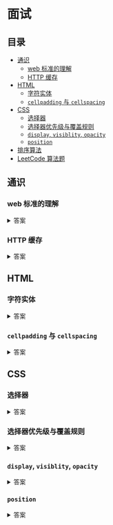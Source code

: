 # 面试

## 目录

* [通识](#通识)
    * [web 标准的理解](#web-标准的理解)
    * [HTTP 缓存](#http-缓存)
* [HTML](#HTML)
    * [字符实体](#字符实体)
    * [`cellpadding` 与 `cellspacing`](#cellpadding-与-cellspacing)
* [CSS](#CSS)
    * [选择器](#选择器)
    * [选择器优先级与覆盖规则](#选择器优先级与覆盖规则)
    * [`display`, `visiblity`, `opacity`](#display-visiblity-opacity)
    * [`position`](#position)
* [排序算法](Sort.md)
* [LeetCode 算法题](LeetCode.md)
    

## 通识

### web 标准的理解

<details>
<summary>答案</summary>

Web标准经过精心设计，旨在让广大用户享有最佳的上网体验，同时也确保在网上发布的文件经久不衰。由这些标准设计、构建的网站简化并降低了开发成本，同时又可以让更多人访问，并适应更多的上网设备。随着传统桌面浏览器的进化、新型互联网设备进入市场，经由这些准则开发的网站将继续正常运作。
    
**参考**

* [MDN - Web 标准](https://developer.mozilla.org/zh-CN/docs/Archive/Web_%E6%A0%87%E5%87%86)
* [对web标准的理解](https://www.jianshu.com/p/b9147262ef8e)
* [web前端面试题第一道—web标准](https://www.jianshu.com/p/14c5b7ca56b8)
</details>

### HTTP 缓存

<details>
<summary>答案</summary>

* [MDN - HTTP 缓存](https://developer.mozilla.org/zh-CN/docs/Web/HTTP/Caching_FAQ)
* [知乎 - 浏览器缓存看这一篇就够了](https://zhuanlan.zhihu.com/p/60950750)
</details>

## HTML

### 字符实体

<details>
<summary>答案</summary>

在 HTML 中，某些字符是预留的。

在 HTML 中不能使用小于号（`<`）和大于号（`>`），这是因为浏览器会误认为它们是标签。

如果希望正确地显示预留字符，我们必须在 HTML 源代码中使用字符实体（character entities）。 字符实体类似这样：

```html
&entity_name;
&#entity_number;
```

如需显示小于号，我们必须这样写：`&lt;` 或 `&#60;` 或 `&#060;`

> :bulb: 提示: 使用实体名而不是数字的好处是，名称易于记忆。不过坏处是，浏览器也许并不支持所有实体名称（对实体数字的支持却很好）。

#### 不间断空格 <small>(Non-breaking Space)</small>

HTML 中的常用字符实体是不间断空格(`&nbsp;`)。

浏览器总是会截短 HTML 页面中的空格。如果您在文本中写 10 个空格，在显示该页面之前，浏览器会删除它们中的 9 个。如需在页面中增加空格的数量，您需要使用 `&nbsp;` 字符实体。

#### 结合音标符

发音符号是加到字母上的一个"glyph(字形)"。

一些变音符号, 如 尖音符 (` `̀) 和 抑音符 (` `́) 。

变音符号可以出现字母的上面和下面，或者字母里面，或者两个字母间。

变音符号可以与字母、数字字符的组合来使用。

#### HTML 字符实体

> :bulb: 实体名称对大小写敏感！

#### 参考

* [RUNOOB - HTML 字符实体](https://www.runoob.com/html/html-entities.html)
* [W3school - HTML 字符实体](https://www.w3school.com.cn/html/html_entities.asp)

</details>

### `cellpadding` 与 `cellspacing`

<details>
<summary>答案</summary>

> HTML5 不支持 `<table />` 的 `cellpadding` 与 `cellspacing` 属性，请使用 CSS 代替。

`cellspacing` 属性规定单元之间的空间，而 `cellpadding` 规定单元边沿与单元内容之间的空间。两个属性均以 `px` 为单位。

#### 引用

* [MDN - `table`](https://developer.mozilla.org/en-US/docs/Web/HTML/Element/table)
* [RUNOOB - HTML `<table>` `cellspacing` 属性](https://www.runoob.com/tags/att-table-cellspacing.html)
</details>

## CSS

### 选择器

<details>
<summary>答案</summary>

> 摘抄自 [MDN - CSS 选择器](https://developer.mozilla.org/zh-CN/docs/Web/CSS/CSS_Selectors)

#### 基本选择器

##### 通用选择器 <small>Universal selector</small>

选择所有元素。（可选）可以将其限制为特定的名称空间或所有名称空间。

* 语法: `*` `ns|*` `*|*`
* 例子：`*` 将匹配文档的所有元素。

##### 类型选择器 <small>Type selector</small>

按照给定的节点名称，选择所有匹配的元素。

* 语法：`elementname`
* 例子：`input` 匹配任何 `<input>` 元素。

##### 类选择器 <small>Class selector</small>

按照给定的 `class` 属性的值，选择所有匹配的元素。

* 语法：`.classname`
* 例子：`.index` 匹配任何 `class` 属性中含有 `index` 类的元素。

##### ID 选择器 <small>ID selector</small>

按照 id 属性选择一个与之匹配的元素。需要注意的是，一个文档中，每个 ID 属性都应当是唯一的。

* 语法：`#idname`
* 例子：`#toc` 匹配 ID 为 `toc` 的元素。

##### 属性选择器 <small>Attribute selector</small>

按照给定的属性，选择所有匹配的元素。

* 语法：`[attr]` `[attr=value]` `[attr~=value]` `[attr|=value]` `[attr^=value]` `[attr$=value]` `[attr*=value]`
* 例子：`[autoplay]` 选择所有具有 `autoplay` 属性的元素（不论这个属性的值是什么）。

#### 分组选择器 <small>Grouping selectors</small>

##### 选择器列表 <small>Selector list</small>

`,` 是将不同的选择器组合在一起的方法，它选择所有能被列表中的任意一个选择器选中的节点。

* 语法：`A, B`
* 示例：`div, span` 会同时匹配 `<span>` 元素和 `<div>` 元素。

#### 组合器 <small>Combinators</small>

##### 后代组合器 <small>Descendant combinator</small>

` `（空格）组合器选择前一个元素的后代节点。

* 语法：`A B`
* 例子：`div span` 匹配所有位于任意 `<div>` 元素之内的 `<span>` 元素。

##### 直接子代组合器 <small>Child combinator</small>

`>` 组合器选择前一个元素的直接子代的节点。

* 语法：`A > B`
* 例子：`ul > li` 匹配直接嵌套在 `<ul>` 元素内的所有 `<li>` 元素。

##### 一般兄弟组合器（General sibling combinator）

`~` 组合器选择兄弟元素，也就是说，后一个节点在前一个节点后面的任意位置，并且共享同一个父节点。

* 语法：`A ~ B`
* 例子：`p ~ span` 匹配同一父元素下，`<p>` 元素后的所有 `<span>` 元素。

##### 紧邻兄弟组合器 <small>Adjacent sibling combinator</small>

`+` 组合器选择相邻元素，即后一个元素紧跟在前一个之后，并且共享同一个父节点。

* 语法：`A + B`
* 例子：`h2 + p` 会匹配所有紧邻在 `<h2>` 元素后的 `<p>` 元素。

##### 列组合器 <small>Column combinator</small>

`||` 组合器选择属于某个表格行的节点。

* 语法：`A || B`
* 例子：`col || td` 会匹配所有 `<col>` 作用域内的 `<td>` 元素。

#### 伪选择器 <small>Pseudo</small>

##### 伪类

`:` 伪选择器支持按照未被包含在文档树中的状态信息来选择元素。

* 例子：`a:visited` 匹配所有曾被访问过的 `<a>` 元素。

##### 伪元素

`::` 伪选择器用于表示无法用 HTML 语义表达的实体。

* 例子：`p::first-line` 匹配所有 `<p>` 元素的第一行。

#### 引用

* [MDN - CSS 选择器](https://developer.mozilla.org/zh-CN/docs/Web/CSS/CSS_Selectors)
* [阮一峰的网络日志 - CSS选择器笔记](http://www.ruanyifeng.com/blog/2009/03/css_selectors.html)
* [W3school - CSS 选择器参考手册](https://www.w3school.com.cn/cssref/css_selectors.asp)
* [CSS参考手册](http://css.doyoe.com/)
</details>

### 选择器优先级与覆盖规则

<details>
<summary>答案</summary>

> 基于 [RUNOOB - CSS 样式优先级](https://www.runoob.com/w3cnote/css-style-priority.html) 整理

#### 选择器优先级

1. ID 选择器
2. 类选择器
3. 属性选择器
4. 伪类选择器
5. 伪元素选择器
6. 标签选择器
7. 通配选择器

#### 覆盖规则

1. 最近的祖先样式比其他祖先样式优先级高
2. "直接样式"比"祖先样式"优先级高
3. 优先级关系
4. 权重一样的情况下则就近原则
5. 属性后插有 `!important` 的属性拥有最高优先级。若同时插有 `!important`，则再利用规则 3、4 判断优先级

#### 引用

* [RUNOOB - CSS 样式优先级](https://www.runoob.com/w3cnote/css-style-priority.html)
* [MDN - 优先级](https://developer.mozilla.org/zh-CN/docs/Web/CSS/Specificity)
* [CSS Specifishity](https://specifishity.com/)
</details>

### `display`, `visiblity`, `opacity`

<details>
<summary>答案</summary>

> 来自 [stackoverflow](https://stackoverflow.com/a/273076/4662191)

css                    | collapse | events | taborder
---------------------- | -------- | ------ | ----
`opacity: 0`           | No       | Yes    | Yes
`visibility: hidden`   | No       | No     | No
`visibility: collapse` | Yes*     | No     | No
`display: none`        | Yes      | No     | No

#### 引用

* [stackoverflow](https://stackoverflow.com/a/273076/4662191)
* [segmentfault - CSS中用 opacity、visibility、display 属性将 元素隐藏 的 对比分析](https://segmentfault.com/a/1190000015116392)
* [RUNOOB - CSS Display(显示) 与 Visibility（可见性）](https://www.runoob.com/css/css-display-visibility.html)
</details>

### `position`

<details>
<summary>答案</summary>

> 来自 [MDN - `position`](https://developer.mozilla.org/zh-CN/docs/Web/CSS/position)

CSS `position` 属性用于指定一个元素在文档中的定位方式。

#### `static`

该关键字指定元素使用正常的布局行为，即元素在文档常规流中当前的布局位置。

此时 `top`, `right`, `bottom`, `left` 和 `z-index` 属性无效。

#### `relative`

该关键字下，元素先放置在未添加定位时的位置，再在不改变页面布局的前提下调整元素位置（因此会在此元素未添加定位时所在位置留下空白）。

`position: relative` 对 `table-*-group`, `table-row`, `table-column`, `table-cell`, `table-caption` 元素无效。

#### `absolute`

元素会被移出正常文档流，并不为元素预留空间，通过指定元素相对于最近的非 `static` 定位祖先元素的偏移，来确定元素位置。

绝对定位的元素可以设置外边距（margins），且不会与其他边距合并。

#### `fixed`

元素会被移出正常文档流，并不为元素预留空间，而是通过指定元素相对于屏幕视口（viewport）的位置来指定元素位置。元素的位置在屏幕滚动时不会改变。打印时，元素会出现在的每页的固定位置。

`fixed` 属性会创建新的层叠上下文。当元素祖先的 `transform`, `perspective` 或 `filter` 属性非 `none` 时，容器由视口改为该祖先。

#### `sticky`


元素根据正常文档流进行定位，然后相对它的最近滚动祖先（nearest scrolling ancestor）和 containing block (最近块级祖先 nearest block-level ancestor)，包括 `table-related` 元素，基于 `top`, `right`, `bottom`, 和 `left` 的值进行偏移。偏移值不会影响任何其他元素的位置。

该值总是创建一个新的层叠上下文（stacking context）。注意，一个 `sticky` 元素会“固定”在离它最近的一个拥有“滚动机制”的祖先上（当该祖先的 `overflow` 是 `hidden`, `scroll`, `auto`, 或 `overlay` 时），即便这个祖先不是真的滚动祖先。这个阻止了所有“sticky”行为（详情见 [Github issue on W3C CSSWG](https://github.com/w3c/csswg-drafts/issues/865) ）。

#### 引用

* [MDN - `position`](https://developer.mozilla.org/zh-CN/docs/Web/CSS/position)
* [学习CSS布局 - `position`](https://zh.learnlayout.com/position.html)
</details>